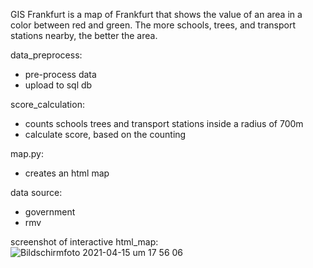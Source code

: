GIS Frankfurt is a map of Frankfurt that shows the value of an area in a color between red and green. The more schools, trees, and transport stations nearby, the better the area.
 
 
data_preprocess:
  - pre-process data
  - upload to sql db

score_calculation:
   - counts schools trees and transport stations inside a radius of 700m
   - calculate score, based on the counting

map.py:
  - creates an html map

data source: 
   - government 
   - rmv 


screenshot of interactive html_map:
![Bildschirmfoto 2021-04-15 um 17 56 06](https://user-images.githubusercontent.com/76050281/114900159-e5172a80-9e13-11eb-922e-96428ea02759.png)
